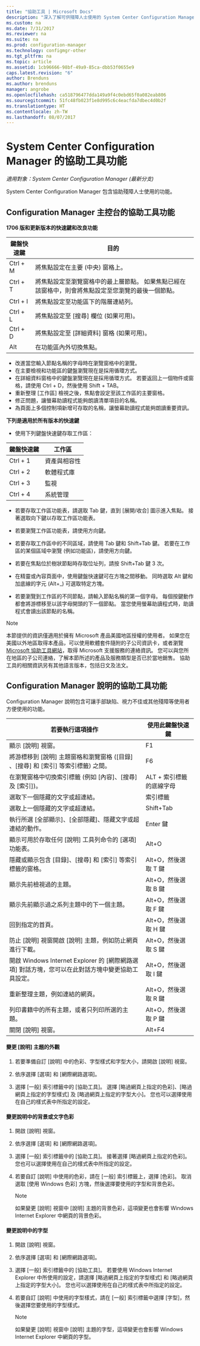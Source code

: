 ```yaml
---
title: "協助工具 | Microsoft Docs"
description: "深入了解可供殘障人士使用的 System Center Configuration Manager 功能。"
ms.custom: na
ms.date: 7/31/2017
ms.reviewer: na
ms.suite: na
ms.prod: configuration-manager
ms.technology: configmgr-other
ms.tgt_pltfrm: na
ms.topic: article
ms.assetid: 1cb96666-98bf-49a9-85ca-dbb53f0655e9
caps.latest.revision: "6"
author: Brenduns
ms.author: brenduns
manager: angrobe
ms.openlocfilehash: ca518796477dda149a9f4c0ebd65f0a082eab806
ms.sourcegitcommit: 51fc48fb023f1e8d995c6c4eacfda7dbec4d0b2f
ms.translationtype: HT
ms.contentlocale: zh-TW
ms.lasthandoff: 08/07/2017
---
```

# <a name="accessibility-features-in-system-center-configuration-manager"></a>System Center Configuration Manager 的協助工具功能

*適用對象：System Center Configuration Manager (最新分支)*


System Center Configuration Manager 包含協助殘障人士使用的功能。


## <a name="bkmk_aconsole"></a> Configuration Manager 主控台的協助工具功能  

**1706 版和更新版本的快速鍵和改良功能**

|鍵盤快速鍵|  目的|
|--------|--------|  
|Ctrl + M|將焦點設定在主要 (中央) 窗格上。|
|Ctrl + T|將焦點設定至瀏覽窗格中的最上層節點。 如果焦點已經在該窗格中，則會將焦點設定至您瀏覽的最後一個節點。|
|Ctrl + I|將焦點設定至功能區下的階層連結列。|
|Ctrl + L|將焦點設定至 [搜尋] 欄位 (如果可用)。|
|Ctrl + D|將焦點設定至 [詳細資料] 窗格 (如果可用)。|
|Alt     |在功能區內外切換焦點。|


- 改進當您輸入節點名稱的字母時在瀏覽窗格中的瀏覽。
- 在主要檢視和功能區的鍵盤瀏覽現在是採用循環方式。
- 在詳細資料窗格中的鍵盤瀏覽現在是採用循環方式。 若要返回上一個物件或窗格，請使用 Ctrl + D，然後使用 Shift + TAB。
- 重新整理 [工作區] 檢視之後，焦點會設定至該工作區的主要窗格。
- 修正問題，讓螢幕助讀程式能夠朗讀清單項目的名稱。
- 為頁面上多個控制項新增可存取的名稱，讓螢幕助讀程式能夠朗讀重要資訊。


**下列是適用於所有版本的快速鍵**

- 使用下列鍵盤快速鍵存取工作區：  

|鍵盤快速鍵| 工作區|
|--------|--------|  
|Ctrl + 1| 資產與相容性|
|Ctrl + 2|  軟體程式庫|
|Ctrl + 3|  監視|
|Ctrl + 4|  系統管理|


-   若要存取工作區功能表，請選取 Tab 鍵，直到 [展開/收合] 圖示進入焦點。 接著選取向下鍵以存取工作區功能表。  

-   若要瀏覽工作區功能表，請使用方向鍵。  

-   若要存取工作區中的不同區域，請使用 Tab 鍵和 Shift+Tab 鍵。 若要在工作區的某個區域中瀏覽 (例如功能區)，請使用方向鍵。  

-   若要在焦點位於樹狀節點時存取位址列，請按 Shift+Tab 鍵 3 次。  

-   在精靈或內容頁面中，使用鍵盤快速鍵可在方塊之間移動。 同時選取 Alt 鍵和加底線的字元 (Alt+_) 可選取特定方塊。     

-  若要瀏覽到工作區的不同節點，請輸入節點名稱的第一個字母。 每個按鍵動作都會將游標移至以該字母開頭的下一個節點。 當您使用螢幕助讀程式時，助讀程式會讀出該節點的名稱。

> [!NOTE]  
>  本節提供的資訊僅適用於擁有 Microsoft 產品美國地區授權的使用者。 如果您在美國以外地區取得本產品，可以使用軟體套件隨附的子公司資訊卡，或者瀏覽 [Microsoft 協助工具網站](http://go.microsoft.com/fwlink/?LinkId=8431)，取得 Microsoft 支援服務的連絡資訊。 您可以與您所在地區的子公司連絡，了解本節所述的產品及服務類型是否已於當地銷售。 協助工具的相關資訊另有其他語言版本，包括日文及法文。  

##  <a name="bkmk_ahelp"></a> Configuration Manager 說明的協助工具功能  
 Configuration Manager 說明包含可讓手部缺陷、視力不佳或其他殘障等使用者方便使用的功能。  

|若要執行這項操作|使用此鍵盤快速鍵|  
|----------------|--------------------------------|  
|顯示 [說明] 視窗。|F1|  
|將游標移到 [說明] 主題窗格和瀏覽窗格 ([目錄] 、[搜尋] 和 [索引]  等索引標籤) 之間。|F6|  
|在瀏覽窗格中切換索引標籤 (例如 [內容]、[搜尋] 及 [索引])。|ALT + 索引標籤的底線字母|  
|選取下一個隱藏的文字或超連結。|索引標籤|  
|選取上一個隱藏的文字或超連結。|Shift+Tab|  
|執行所選 [全部顯示]、[全部隱藏]、隱藏文字或超連結的動作。|Enter 鍵|  
|顯示可用於存取任何 [說明] 工具列命令的 [選項]  功能表。|Alt+O|  
|隱藏或顯示包含 [目錄]、[搜尋] 和 [索引] 等索引標籤的窗格。|Alt+O，然後選取 T 鍵|  
|顯示先前檢視過的主題。|Alt+O，然後選取 B 鍵|  
|顯示先前顯示過之系列主題中的下一個主題。|Alt+O，然後選取 F 鍵|  
|回到指定的首頁。|Alt+O，然後選取 H 鍵|  
|防止 [說明] 視窗開啟 [說明] 主題，例如防止網頁進行下載。|Alt+O，然後選取 S 鍵|  
|開啟 Windows Internet Explorer 的 [網際網路選項]  對話方塊，您可以在此對話方塊中變更協助工具設定。|Alt+O，然後選取 I 鍵|  
|重新整理主題，例如連結的網頁。|Alt+O，然後選取 R 鍵|  
|列印書籍中的所有主題，或者只列印所選的主題。|Alt+O，然後選取 P 鍵|  
|關閉 [說明] 視窗。|Alt+F4|  

#### <a name="to-change-the-appearance-of-a-help-topic"></a>變更 [說明] 主題的外觀  

1.  若要準備自訂 [說明] 中的色彩、字型樣式和字型大小，請開啟 [說明] 視窗。  

2.  依序選擇 [選項] 和 [網際網路選項]。  

3.  選擇 [一般] 索引標籤中的 [協助工具]。 選擇 [略過網頁上指定的色彩]、[略過網頁上指定的字型樣式] 及 [略過網頁上指定的字型大小]。 您也可以選擇使用在自己的樣式表中所指定的設定。  

#### <a name="to-change-the-color-of-the-background-or-text-in-help"></a>變更說明中的背景或文字色彩  

1.  開啟 [說明] 視窗。  

2.  依序選擇 [選項] 和 [網際網路選項]。  

3.  選擇 [一般] 索引標籤中的 [協助工具]。 接著選擇 [略過網頁上指定的色彩]。 您也可以選擇使用在自己的樣式表中所指定的設定。  

4.  若要自訂 [說明] 中使用的色彩，請在 [一般] 索引標籤上，選擇 [色彩]。 取消選取 [使用 Windows 色彩] 方塊，然後選擇要使用的字型和背景色彩。  

    > [!NOTE]  
    >  如果變更 [說明] 視窗中 [說明] 主題的背景色彩，這項變更也會影響 Windows Internet Explorer 中網頁的背景色彩。  

#### <a name="to-change-the-font-in-help"></a>變更說明中的字型  

1.  開啟 [說明] 視窗。  

2.  依序選擇 [選項] 和 [網際網路選項]。  

3.  選擇 [一般] 索引標籤中的 [協助工具]。 若要使用 Windows Internet Explorer 中所使用的設定，請選擇 [略過網頁上指定的字型樣式] 和 [略過網頁上指定的字型大小]。 您也可以選擇使用在自己的樣式表中所指定的設定。  

4.  若要自訂 [說明] 中使用的字型樣式，請在 [一般] 索引標籤中選擇 [字型]，然後選擇您要使用的字型樣式。  

    > [!NOTE]  
    >  如果變更 [說明] 視窗中 [說明] 主題的字型，這項變更也會影響 Windows Internet Explorer 中網頁的字型。  
